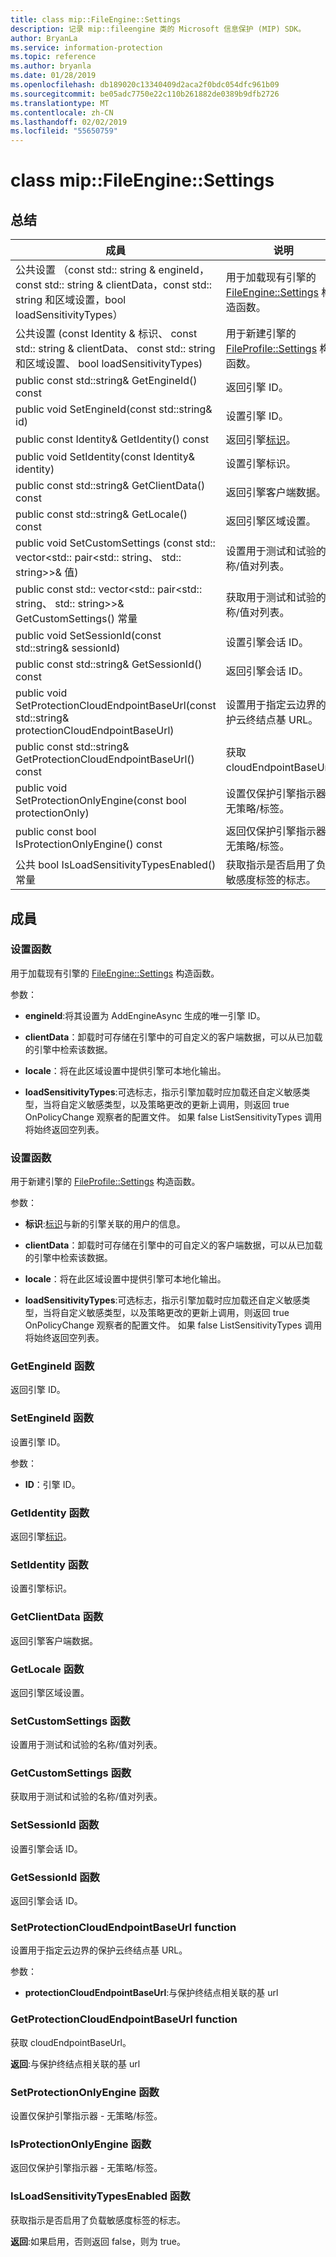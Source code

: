 ```yaml
---
title: class mip::FileEngine::Settings
description: 记录 mip::fileengine 类的 Microsoft 信息保护 (MIP) SDK。
author: BryanLa
ms.service: information-protection
ms.topic: reference
ms.author: bryanla
ms.date: 01/28/2019
ms.openlocfilehash: db189020c13340409d2aca2f0bdc054dfc961b09
ms.sourcegitcommit: be05adc7750e22c110b261882de0389b9dfb2726
ms.translationtype: MT
ms.contentlocale: zh-CN
ms.lasthandoff: 02/02/2019
ms.locfileid: "55650759"
---
```

# <a name="class-mipfileenginesettings"></a>class mip::FileEngine::Settings 
  
## <a name="summary"></a>总结
 成員                        | 说明                                
--------------------------------|---------------------------------------------
公共设置 （const std:: string & engineId，const std:: string & clientData，const std:: string 和区域设置，bool loadSensitivityTypes）  |  用于加载现有引擎的 [FileEngine::Settings](class_mip_fileengine_settings.md) 构造函数。
公共设置 (const Identity & 标识、 const std:: string & clientData、 const std:: string 和区域设置、 bool loadSensitivityTypes)  |  用于新建引擎的 [FileProfile::Settings](class_mip_fileprofile_settings.md) 构造函数。
public const std::string& GetEngineId() const  |  返回引擎 ID。
public void SetEngineId(const std::string& id)  |  设置引擎 ID。
public const Identity& GetIdentity() const  |  返回引擎[标识](class_mip_identity.md)。
public void SetIdentity(const Identity& identity)  |  设置引擎标识。
public const std::string& GetClientData() const  |  返回引擎客户端数据。
public const std::string& GetLocale() const  |  返回引擎区域设置。
public void SetCustomSettings (const std:: vector\<std:: pair\<std:: string、 std:: string\>\>& 值)  |  设置用于测试和试验的名称/值对列表。
public const std:: vector\<std:: pair\<std:: string、 std:: string\>\>& GetCustomSettings() 常量  |  获取用于测试和试验的名称/值对列表。
public void SetSessionId(const std::string& sessionId)  |  设置引擎会话 ID。
public const std::string& GetSessionId() const  |  返回引擎会话 ID。
public void SetProtectionCloudEndpointBaseUrl(const std::string& protectionCloudEndpointBaseUrl)  |  设置用于指定云边界的保护云终结点基 URL。
public const std::string& GetProtectionCloudEndpointBaseUrl() const  |  获取 cloudEndpointBaseUrl。
public void SetProtectionOnlyEngine(const bool protectionOnly)  |  设置仅保护引擎指示器 - 无策略/标签。
public const bool IsProtectionOnlyEngine() const  |  返回仅保护引擎指示器 - 无策略/标签。
公共 bool IsLoadSensitivityTypesEnabled() 常量  |  获取指示是否启用了负载敏感度标签的标志。
  
## <a name="members"></a>成員
  
### <a name="settings-function"></a>设置函数
用于加载现有引擎的 [FileEngine::Settings](class_mip_fileengine_settings.md) 构造函数。

参数：  
* **engineId**:将其设置为 AddEngineAsync 生成的唯一引擎 ID。 


* **clientData**：卸载时可存储在引擎中的可自定义的客户端数据，可以从已加载的引擎中检索该数据。 


* **locale**：将在此区域设置中提供引擎可本地化输出。 


* **loadSensitivityTypes**:可选标志，指示引擎加载时应加载还自定义敏感类型，当将自定义敏感类型，以及策略更改的更新上调用，则返回 true OnPolicyChange 观察者的配置文件。 如果 false ListSensitivityTypes 调用将始终返回空列表。


  
### <a name="settings-function"></a>设置函数
用于新建引擎的 [FileProfile::Settings](class_mip_fileprofile_settings.md) 构造函数。

参数：  
* **标识**:[标识](class_mip_identity.md)与新的引擎关联的用户的信息。 


* **clientData**：卸载时可存储在引擎中的可自定义的客户端数据，可以从已加载的引擎中检索该数据。 


* **locale**：将在此区域设置中提供引擎可本地化输出。 


* **loadSensitivityTypes**:可选标志，指示引擎加载时应加载还自定义敏感类型，当将自定义敏感类型，以及策略更改的更新上调用，则返回 true OnPolicyChange 观察者的配置文件。 如果 false ListSensitivityTypes 调用将始终返回空列表。


  
### <a name="getengineid-function"></a>GetEngineId 函数
返回引擎 ID。
  
### <a name="setengineid-function"></a>SetEngineId 函数
设置引擎 ID。

参数：  
* **ID**：引擎 ID。


  
### <a name="getidentity-function"></a>GetIdentity 函数
返回引擎[标识](class_mip_identity.md)。
  
### <a name="setidentity-function"></a>SetIdentity 函数
设置引擎标识。
  
### <a name="getclientdata-function"></a>GetClientData 函数
返回引擎客户端数据。
  
### <a name="getlocale-function"></a>GetLocale 函数
返回引擎区域设置。
  
### <a name="setcustomsettings-function"></a>SetCustomSettings 函数
设置用于测试和试验的名称/值对列表。
  
### <a name="getcustomsettings-function"></a>GetCustomSettings 函数
获取用于测试和试验的名称/值对列表。
  
### <a name="setsessionid-function"></a>SetSessionId 函数
设置引擎会话 ID。
  
### <a name="getsessionid-function"></a>GetSessionId 函数
返回引擎会话 ID。
  
### <a name="setprotectioncloudendpointbaseurl-function"></a>SetProtectionCloudEndpointBaseUrl function
设置用于指定云边界的保护云终结点基 URL。

参数：  
* **protectionCloudEndpointBaseUrl**:与保护终结点相关联的基 url


  
### <a name="getprotectioncloudendpointbaseurl-function"></a>GetProtectionCloudEndpointBaseUrl function
获取 cloudEndpointBaseUrl。

  
**返回**:与保护终结点相关联的基 url
  
### <a name="setprotectiononlyengine-function"></a>SetProtectionOnlyEngine 函数
设置仅保护引擎指示器 - 无策略/标签。
  
### <a name="isprotectiononlyengine-function"></a>IsProtectionOnlyEngine 函数
返回仅保护引擎指示器 - 无策略/标签。
  
### <a name="isloadsensitivitytypesenabled-function"></a>IsLoadSensitivityTypesEnabled 函数
获取指示是否启用了负载敏感度标签的标志。

  
**返回**:如果启用，否则返回 false，则为 true。